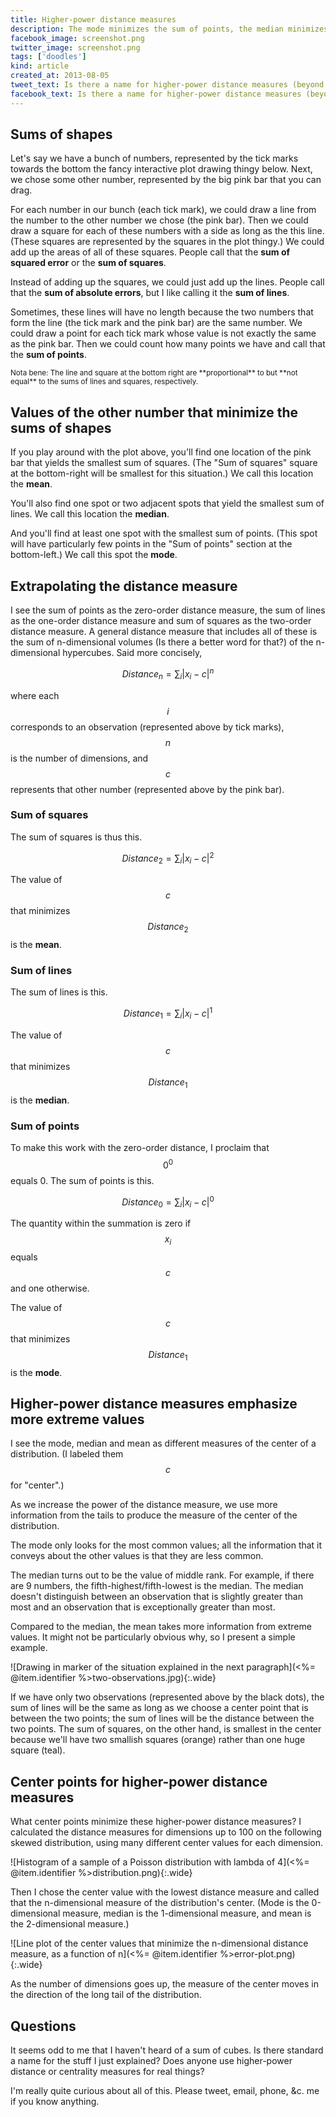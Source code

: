 ```yaml
---
title: Higher-power distance measures
description: The mode minimizes the sum of points, the median minimizes the sum of lines, and the mean minimizes the sum of squares. What about the sum of cubes, and so on?
facebook_image: screenshot.png
twitter_image: screenshot.png
tags: ['doodles']
kind: article
created_at: 2013-08-05
tweet_text: Is there a name for higher-power distance measures (beyond mode, median and mean)?
facebook_text: Is there a name for higher-power distance measures (beyond mode, median and mean)?
---
```

## Sums of shapes
Let's say we have a bunch of numbers, represented by the tick marks towards
the bottom the fancy interactive plot drawing thingy below. Next, we chose
some other number, represented by the big pink bar that you can drag.

For each number in our bunch (each tick mark), we could draw a line from the
number to the other number we chose (the pink bar). Then we could draw a square
for each of these numbers with a side as long as the this line. (These squares
are represented by the squares in the plot thingy.) We could add up the areas
of all of these squares. People call that the **sum of squared error** or the
**sum of squares**.

Instead of adding up the squares, we could just add up the lines. People call
that the **sum of absolute errors**, but I like calling it the **sum of lines**.

Sometimes, these lines will have no length because the two numbers that form
the line (the tick mark and the pink bar) are the same number. We could draw
a point for each tick mark whose value is not exactly the same as the pink bar.
Then we could count how many points we have and call that the **sum of points**.

<style>
#viz > .screen-size-warning { display: none; }
@media screen and (max-width: 640px) {
  #viz > * { display: none; }
  #viz > .screen-size-warning {
    display: block;
    text-align: center;
    font-weight: bold;
    border: 2px solid;
    padding: 0.5em;
  }
}
</style>
<div id="viz" style='width: 640px; margin-left: auto; margin-right: auto;'>
  <div class="screen-size-warning">Make this window wider (to 640 pixels)<br />to see the table.</div>
</div>
<small>
  Nota bene: The line and square at the bottom right are **proportional** to but
  **not equal** to the sums of lines and squares, respectively.
</small>
<script src="<%= @item.identifier %>d3.v3.min.js" charset="utf-8"></script>
<script src="<%= @item.identifier %>script.js"></script>

## Values of the other number that minimize the sums of shapes
If you play around with the plot above, you'll find one location of the pink bar
that yields the smallest sum of squares. (The "Sum of squares" square at the
bottom-right will be smallest for this situation.) We call this location the **mean**.

You'll also find one spot or two adjacent spots that yield the smallest sum of
lines. We call this location the **median**.

And you'll find at least one spot with the smallest sum of points. (This spot
will have particularly few points in the "Sum of points" section at the
bottom-left.) We call this spot the **mode**.

## Extrapolating the distance measure
I see the sum of points as the zero-order distance measure, the sum of lines
as the one-order distance measure and sum of squares as the two-order distance
measure. A general distance measure that includes all of these is the
sum of n-dimensional volumes (Is there a better word for that?) of the
n-dimensional hypercubes. Said more concisely,

$$Distance_n=\sum_i \lvert x_i - c\rvert^n$$

where each $$i$$ corresponds to an observation (represented above by tick marks),
$$n$$ is the number of dimensions, and $$c$$ represents that other number
(represented above by the pink bar).

### Sum of squares
The sum of squares is thus this.

$$Distance_2=\sum_i \lvert x_i - c\rvert^2$$

The value of $$c$$ that minimizes $$Distance_2$$ is the **mean**.

### Sum of lines
The sum of lines is this.

$$Distance_1=\sum_i \lvert x_i - c\rvert^1$$

The value of $$c$$ that minimizes $$Distance_1$$ is the **median**.

### Sum of points
To make this work with the zero-order distance, I proclaim that $$0^0$$ equals 0.
The sum of points is this.

$$Distance_0=\sum_i \lvert x_i - c \rvert ^0$$

The quantity within the summation is zero if $$x_i$$ equals $$c$$ and one otherwise.

The value of $$c$$ that minimizes $$Distance_1$$ is the **mode**.

## Higher-power distance measures emphasize more extreme values
I see the mode, median and mean as different measures of the center of a
distribution. (I labeled them $$c$$ for "center".)

As we increase the power of the distance measure, we use more information from
the tails to produce the measure of the center of the distribution.

The mode only looks for the most common values; all the information that it conveys
about the other values is that they are less common.

The median turns out to be the value of middle rank. For example, if there are
9 numbers, the fifth-highest/fifth-lowest is the median. The median doesn't
distinguish between an observation that is slightly greater than most and an
observation that is exceptionally greater than most.

Compared to the median, the mean takes more information from extreme values.
It might not be particularly obvious why, so I present a simple example.

![Drawing in marker of the situation explained in the next paragraph](<%= @item.identifier %>two-observations.jpg){:.wide}

If we have only two observations (represented above by the black dots),
the sum of lines will be the same as long
as we choose a center point that is between the two points; the sum of lines
will be the distance between the two points. The sum of squares, on the other
hand, is smallest in the center because we'll have two smallish squares
(orange) rather than one huge square (teal).

## Center points for higher-power distance measures
What center points minimize these higher-power distance measures? I calculated
the distance measures for dimensions up to 100 on the following skewed
distribution, using many different center values for each dimension.

![Histogram of a sample of a Poisson distribution with lambda of 4](<%= @item.identifier %>distribution.png){:.wide}

Then I chose the center value with the lowest distance measure and
called that the n-dimensional measure of the distribution's center.
(Mode is the 0-dimensional measure, median is the
1-dimensional measure, and mean is the 2-dimensional measure.)

![Line plot of the center values that minimize the n-dimensional distance measure, as a function of n](<%= @item.identifier %>error-plot.png){:.wide}

As the number of dimensions goes up, the measure of the center moves in the
direction of the long tail of the distribution.

## Questions
It seems odd to me that I haven't heard of a sum of cubes.
Is there standard a name for the stuff I just explained?
Does anyone use higher-power distance or centrality measures for real things?

I'm really quite curious about all of this.
Please tweet, email, phone, &c. me if you know anything.
